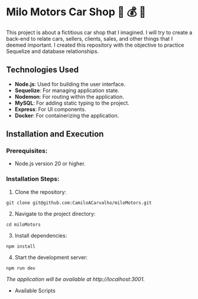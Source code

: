 # Milo Motors Car Shop 🚗 💰 🚙
This project is about a fictitious car shop that I imagined. I will try to create a back-end to relate cars, sellers, clients, sales, and other things that I deemed important. I created this repository with the objective to practice Sequelize and database relationships.

## Technologies Used

- **Node.js**: Used for building the user interface.
- **Sequelize**: For managing application state.
- **Nodemon**: For routing within the application.
- **MySQL**: For adding static typing to the project.
- **Express**: For UI components.
- **Docker**: For containerizing the application.

  
## Installation and Execution

### Prerequisites:

- Node.js version 20 or higher.

### Installation Steps:

  1. Clone the repository:

    git clone git@github.com:CamiloACarvalho/miloMotors.git

  2. Navigate to the project directory:

    cd miloMotors

  3. Install dependencies:

    npm install

  4. Start the development server:

    npm run dev

  _The application will be available at http://localhost:3001._

  -  Available Scripts

